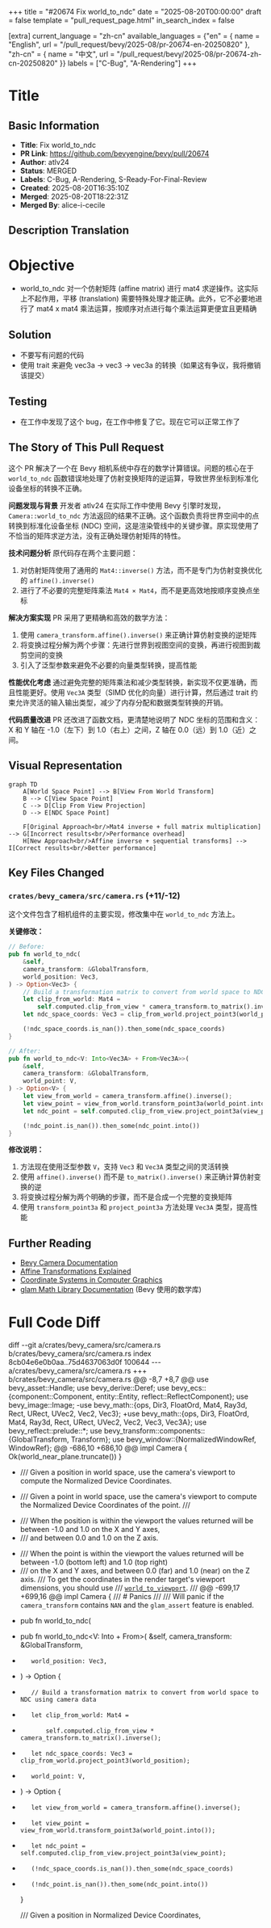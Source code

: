 +++
title = "#20674 Fix world_to_ndc"
date = "2025-08-20T00:00:00"
draft = false
template = "pull_request_page.html"
in_search_index = false

[extra]
current_language = "zh-cn"
available_languages = {"en" = { name = "English", url = "/pull_request/bevy/2025-08/pr-20674-en-20250820" }, "zh-cn" = { name = "中文", url = "/pull_request/bevy/2025-08/pr-20674-zh-cn-20250820" }}
labels = ["C-Bug", "A-Rendering"]
+++

# Title

## Basic Information
- **Title**: Fix world_to_ndc
- **PR Link**: https://github.com/bevyengine/bevy/pull/20674
- **Author**: atlv24
- **Status**: MERGED
- **Labels**: C-Bug, A-Rendering, S-Ready-For-Final-Review
- **Created**: 2025-08-20T16:35:10Z
- **Merged**: 2025-08-20T18:22:31Z
- **Merged By**: alice-i-cecile

## Description Translation
# Objective

- world_to_ndc 对一个仿射矩阵 (affine matrix) 进行 mat4 求逆操作。这实际上不起作用，平移 (translation) 需要特殊处理才能正确。此外，它不必要地进行了 mat4 x mat4 乘法运算，按顺序对点进行每个乘法运算更便宜且更精确

## Solution

- 不要写有问题的代码
- 使用 trait 来避免 vec3a -> vec3 -> vec3a 的转换（如果这有争议，我将撤销该提交）

## Testing

- 在工作中发现了这个 bug，在工作中修复了它。现在它可以正常工作了

## The Story of This Pull Request

这个 PR 解决了一个在 Bevy 相机系统中存在的数学计算错误。问题的核心在于 `world_to_ndc` 函数错误地处理了仿射变换矩阵的逆运算，导致世界坐标到标准化设备坐标的转换不正确。

**问题发现与背景**
开发者 atlv24 在实际工作中使用 Bevy 引擎时发现，`Camera::world_to_ndc` 方法返回的结果不正确。这个函数负责将世界空间中的点转换到标准化设备坐标 (NDC) 空间，这是渲染管线中的关键步骤。原实现使用了不恰当的矩阵求逆方法，没有正确处理仿射矩阵的特性。

**技术问题分析**
原代码存在两个主要问题：
1. 对仿射矩阵使用了通用的 `Mat4::inverse()` 方法，而不是专门为仿射变换优化的 `affine().inverse()`
2. 进行了不必要的完整矩阵乘法 `Mat4 × Mat4`，而不是更高效地按顺序变换点坐标

**解决方案实现**
PR 采用了更精确和高效的数学方法：
1. 使用 `camera_transform.affine().inverse()` 来正确计算仿射变换的逆矩阵
2. 将变换过程分解为两个步骤：先进行世界到视图空间的变换，再进行视图到裁剪空间的变换
3. 引入了泛型参数来避免不必要的向量类型转换，提高性能

**性能优化考虑**
通过避免完整的矩阵乘法和减少类型转换，新实现不仅更准确，而且性能更好。使用 `Vec3A` 类型（SIMD 优化的向量）进行计算，然后通过 trait 约束允许灵活的输入输出类型，减少了内存分配和数据类型转换的开销。

**代码质量改进**
PR 还改进了函数文档，更清楚地说明了 NDC 坐标的范围和含义：X 和 Y 轴在 -1.0（左下）到 1.0（右上）之间，Z 轴在 0.0（远）到 1.0（近）之间。

## Visual Representation

```mermaid
graph TD
    A[World Space Point] --> B[View From World Transform]
    B --> C[View Space Point]
    C --> D[Clip From View Projection]
    D --> E[NDC Space Point]
    
    F[Original Approach<br/>Mat4 inverse + full matrix multiplication] --> G[Incorrect results<br/>Performance overhead]
    H[New Approach<br/>Affine inverse + sequential transforms] --> I[Correct results<br/>Better performance]
```

## Key Files Changed

### `crates/bevy_camera/src/camera.rs` (+11/-12)

这个文件包含了相机组件的主要实现，修改集中在 `world_to_ndc` 方法上。

**关键修改：**

```rust
// Before:
pub fn world_to_ndc(
    &self,
    camera_transform: &GlobalTransform,
    world_position: Vec3,
) -> Option<Vec3> {
    // Build a transformation matrix to convert from world space to NDC using camera data
    let clip_from_world: Mat4 =
        self.computed.clip_from_view * camera_transform.to_matrix().inverse();
    let ndc_space_coords: Vec3 = clip_from_world.project_point3(world_position);

    (!ndc_space_coords.is_nan()).then_some(ndc_space_coords)
}

// After:
pub fn world_to_ndc<V: Into<Vec3A> + From<Vec3A>>(
    &self,
    camera_transform: &GlobalTransform,
    world_point: V,
) -> Option<V> {
    let view_from_world = camera_transform.affine().inverse();
    let view_point = view_from_world.transform_point3a(world_point.into());
    let ndc_point = self.computed.clip_from_view.project_point3a(view_point);

    (!ndc_point.is_nan()).then_some(ndc_point.into())
}
```

**修改说明：**
1. 方法现在使用泛型参数 `V`，支持 `Vec3` 和 `Vec3A` 类型之间的灵活转换
2. 使用 `affine().inverse()` 而不是 `to_matrix().inverse()` 来正确计算仿射变换的逆
3. 将变换过程分解为两个明确的步骤，而不是合成一个完整的变换矩阵
4. 使用 `transform_point3a` 和 `project_point3a` 方法处理 `Vec3A` 类型，提高性能

## Further Reading

- [Bevy Camera Documentation](https://docs.rs/bevy_camera/latest/bevy_camera/)
- [Affine Transformations Explained](https://en.wikipedia.org/wiki/Affine_transformation)
- [Coordinate Systems in Computer Graphics](https://learnopengl.com/Getting-started/Coordinate-Systems)
- [glam Math Library Documentation](https://docs.rs/glam/latest/glam/) (Bevy 使用的数学库)

# Full Code Diff
diff --git a/crates/bevy_camera/src/camera.rs b/crates/bevy_camera/src/camera.rs
index 8cb04e6e0b0aa..75d4637063d0f 100644
--- a/crates/bevy_camera/src/camera.rs
+++ b/crates/bevy_camera/src/camera.rs
@@ -8,7 +8,7 @@ use bevy_asset::Handle;
 use bevy_derive::Deref;
 use bevy_ecs::{component::Component, entity::Entity, reflect::ReflectComponent};
 use bevy_image::Image;
-use bevy_math::{ops, Dir3, FloatOrd, Mat4, Ray3d, Rect, URect, UVec2, Vec2, Vec3};
+use bevy_math::{ops, Dir3, FloatOrd, Mat4, Ray3d, Rect, URect, UVec2, Vec2, Vec3, Vec3A};
 use bevy_reflect::prelude::*;
 use bevy_transform::components::{GlobalTransform, Transform};
 use bevy_window::{NormalizedWindowRef, WindowRef};
@@ -686,10 +686,10 @@ impl Camera {
         Ok(world_near_plane.truncate())
     }
 
-    /// Given a position in world space, use the camera's viewport to compute the Normalized Device Coordinates.
+    /// Given a point in world space, use the camera's viewport to compute the Normalized Device Coordinates of the point.
     ///
-    /// When the position is within the viewport the values returned will be between -1.0 and 1.0 on the X and Y axes,
-    /// and between 0.0 and 1.0 on the Z axis.
+    /// When the point is within the viewport the values returned will be between -1.0 (bottom left) and 1.0 (top right)
+    /// on the X and Y axes, and between 0.0 (far) and 1.0 (near) on the Z axis.
     /// To get the coordinates in the render target's viewport dimensions, you should use
     /// [`world_to_viewport`](Self::world_to_viewport).
     ///
@@ -699,17 +699,16 @@ impl Camera {
     /// # Panics
     ///
     /// Will panic if the `camera_transform` contains `NAN` and the `glam_assert` feature is enabled.
-    pub fn world_to_ndc(
+    pub fn world_to_ndc<V: Into<Vec3A> + From<Vec3A>>(
         &self,
         camera_transform: &GlobalTransform,
-        world_position: Vec3,
-    ) -> Option<Vec3> {
-        // Build a transformation matrix to convert from world space to NDC using camera data
-        let clip_from_world: Mat4 =
-            self.computed.clip_from_view * camera_transform.to_matrix().inverse();
-        let ndc_space_coords: Vec3 = clip_from_world.project_point3(world_position);
+        world_point: V,
+    ) -> Option<V> {
+        let view_from_world = camera_transform.affine().inverse();
+        let view_point = view_from_world.transform_point3a(world_point.into());
+        let ndc_point = self.computed.clip_from_view.project_point3a(view_point);
 
-        (!ndc_space_coords.is_nan()).then_some(ndc_space_coords)
+        (!ndc_point.is_nan()).then_some(ndc_point.into())
     }
 
     /// Given a position in Normalized Device Coordinates,